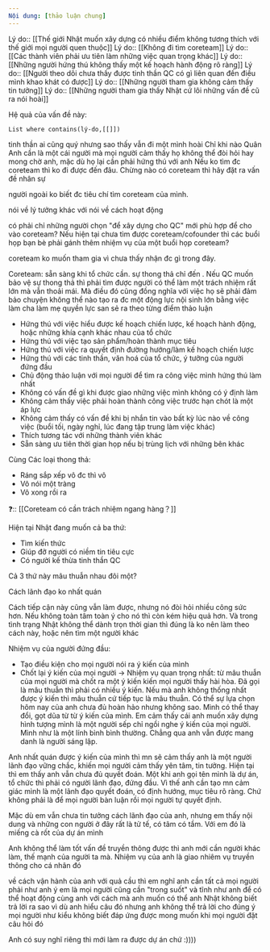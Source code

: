 ```yaml
---
Nội dung: [thảo luận chung]
---
```


Lý do:: [[Thế giới Nhật muốn xây dựng có nhiều điểm không tương thích với thế giới mọi người quen thuộc]]
Lý do:: [[Không đi tìm coreteam]]
Lý do:: [[Các thành viên phải ưu tiên làm những việc quan trọng khác]]
Lý do:: [[Những người hứng thú không thấy một kế hoạch hành động rõ ràng]]
Lý do:: [[Người theo dõi chưa thấy được tinh thần QC có gì liên quan đến điều mình khao khát có được]]
Lý do:: [[Những người tham gia không cảm thấy tin tưởng]]
Lý do:: [[Những người tham gia thấy Nhật cứ lôi những vấn đề cũ ra nói hoài]]

Hệ quả của vấn đề này:
```dataview
List where contains(lý-do,[[]])
```

tinh thần ai cũng quý nhưng sao thấy vẫn đi một mình hoài
Chỉ khi nào Quân 
Anh cần là một cái người mà mọi người cảm thấy họ không thể đòi hỏi hay mong chờ anh, mặc dù họ lại cần phải hứng thú với anh 
Nếu ko tìm đc coreteam thì ko đi được đến đâu. Chừng nào có coreteam thì hãy đặt ra vấn đề nhân sự

người ngoài ko biết đc tiêu chí tìm coreteam của mình.

nói về lý tưởng khác với nói về cách hoạt động

có phải chỉ những người chọn "để xây dựng cho QC" mới phù hợp để cho vào coreteam? Nếu hiện tại chưa tìm được coreteam/cofounder thì các buổi họp bạn bè phải gánh thêm nhiệm vụ của một buổi họp coreteam?

coreteam ko muốn tham gia vì chưa thấy nhận đc gì trong đây.

Coreteam: sẵn sàng khi tổ chức cần. sự thong thả chỉ đến . Nếu QC muốn bảo vệ sự thong thả thì phải tìm được người có thể làm một trách nhiệm rất lớn mà vẫn thoải mái. Mà điều đó cũng đồng nghĩa với việc họ sẽ phải đảm bảo chuyện 
không thể nào tạo ra đc một động lực nội sinh lớn bằng việc làm cha làm mẹ
quyền lực san sẻ ra theo từng điểm thảo luận

- Hứng thú với việc hiểu được kế hoạch chiến lược, kế hoạch hành động, hoặc những khía cạnh khác nhau của tổ chức
- Hứng thú với việc tạo sản phẩm/hoàn thành mục tiêu
- Hứng thú với việc ra quyết định đường hướng/làm kế hoạch chiến lược
- Hứng thú với các tinh thần, văn hoá của tổ chức, ý tưởng của người đứng đầu
- Chủ động thảo luận với mọi người để tìm ra công việc mình hứng thú làm nhất
- Không có vấn đề gì khi được giao những việc mình không có ý định làm
- Không cảm thấy việc phải hoàn thành công việc trước hạn chót là một áp lực
- Không cảm thấy có vấn đề khi bị nhắn tin vào bất kỳ lúc nào về công việc (buổi tối, ngày nghỉ, lúc đang tập trung làm việc khác) 
- Thích tương tác với những thành viên khác
- Sẵn sàng ưu tiên thời gian họp nếu bị trùng lịch với những bên khác


Cùng 
Các loại thong thả:
- Ráng sắp xếp vô đc thì vô
- Vô nói một tràng
- Vô xong rồi ra


❓:: [[Coreteam có cần trách nhiệm ngang hàng？]] 


Hiện tại Nhật đang muốn cả ba thứ:

- Tìm kiến thức
- Giúp đỡ người có niềm tin tiêu cực
- Có người kế thừa tinh thần QC

Cả 3 thứ này mâu thuẫn nhau đôi một?

Cách lãnh đạo ko nhất quán

Cách tiếp cận này cũng vẫn làm được, nhưng nó đòi hỏi nhiều công sức hơn. Nếu không toàn tâm toàn ý cho nó thì còn kém hiệu quả hơn. Và trong tình trạng Nhật không thể dành trọn thời gian thì đúng là ko nên làm theo cách này, hoặc nên tìm một người khác


Nhiệm vụ của người đứng đầu:

- Tạo điều kiện cho mọi người nói ra ý kiến của mình
- Chốt lại ý kiến của mọi người
→ Nhiệm vụ quan trọng nhất: từ mâu thuẫn của mọi người mà chốt ra một ý kiến kiến mọi người thấy hài hòa. Đã gọi là mâu thuẫn thì phải có nhiều ý kiến. Nếu mà anh không thống nhất được ý kiến thì mâu thuẫn cứ tiếp tục là mâu thuẫn. Có thể sự lựa chọn hôm nay của anh chưa đủ hoàn hảo nhưng không sao. Mình có thể thay đổi, gọt dũa từ từ ý kiến của mình. Em cảm thấy cái anh muốn xây dựng hình tượng mình là một người sếp chỉ ngồi nghe ý kiến của mọi người. Mình như là một lính bình bình thường. Chẳng qua anh vẫn được mang danh là người sáng lập.

Anh nhất quán được ý kiến của mình thì mn sẽ cảm thấy anh là một người lãnh đạo vững chắc, khiến mọi người cảm thấy yên tâm, tin tưởng. Hiện tại thì em thấy anh vẫn chưa đủ quyết đoán. Một khi anh gọi tên mình là dự án, tổ chức thì phải có người lãnh đạo, đứng đầu. Vì thế anh cần tạo mn cảm giác mình là một lãnh đạo quyết đoán, có định hướng, mục tiêu rõ ràng. Chứ không phải là để mọi người bàn luận rồi mọi người tự quyết định.

Mặc dù em vẫn chưa tin tưởng cách lãnh đạo của anh, nhưng em thấy nội dung và những con người ở đây rất là tử tế, có tâm có tầm. Với em đó là miếng cà rốt của dự án mình

Anh không thể làm tốt vấn đề truyền thông được thì anh mới cần người khác làm, thế mạnh của người ta mà. Nhiệm vụ của anh là giao nhiêm vụ truyền thông cho cá nhân đó

 về cách vận hành của anh với quả cầu thì em nghĩ anh cần tất cả mọi người phải như anh
ý em là mọi người cũng cần "trong suốt" và tĩnh như anh để có thể hoạt động cùng anh với cách mà anh muốn 
có thể anh Nhật không biết trả lời ra sao vì dù anh hiểu câu đó nhưng anh không thể trả lời cho đúng ý mọi người
như kiểu không biết đáp ứng được mong muốn khi mọi người đặt câu hỏi đó

Anh có suy nghĩ riêng thì mới làm ra được dự án chứ :))))
